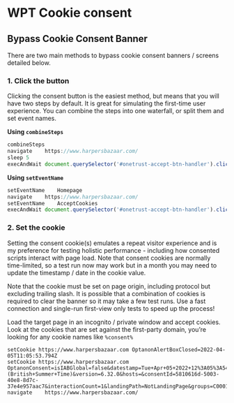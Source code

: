 # WPT Cookie consent

## Bypass Cookie Consent Banner

There are two main methods to bypass cookie consent banners / screens detailed below.

### 1. Click the button

Clicking the consent button is the easiest method, but means that you will have two steps by default. It is great for simulating the first-time user experience. You can combine the steps into one waterfall, or split them and set event names.

**Using `combineSteps`**

```js
combineSteps
navigate	https://www.harpersbazaar.com/
sleep 5
execAndWait	document.querySelector('#onetrust-accept-btn-handler').click()
```

**Using `setEventName`**

```js
setEventName	Homepage
navigate	https://www.harpersbazaar.com/
setEventName	AcceptCookies
execAndWait	document.querySelector('#onetrust-accept-btn-handler').click()
```

### 2. Set the cookie

Setting the consent cookie(s) emulates a repeat visitor experience and is my preference for testing holistic performance - including how consented scripts interact with page load. Note that consent cookies are normally time-limited, so a test run now may work but in a month you may need to update the timestamp / date in the cookie value.

Note that the cookie must be set on page origin, including protocol but excluding trailing slash. It is possible that a combination of cookies is required to clear the banner so it may take a few test runs. Use a fast connection and single-run first-view only tests to speed up the process!

Load the target page in an incognito / private window and accept cookies. Look at the cookies that are set against the first-party domain, you’re looking for any cookie names like `%consent%`

```
setCookie https://www.harpersbazaar.com OptanonAlertBoxClosed=2022-04-05T11:05:53.794Z
setCookie https://www.harpersbazaar.com OptanonConsent=isIABGlobal=false&datestamp=Tue+Apr+05+2022+12%3A05%3A54+GMT%2B0100+(British+Summer+Time)&version=6.32.0&hosts=&consentId=5810616d-5003-40e8-8d7c-37e4e957aac7&interactionCount=1&landingPath=NotLandingPage&groups=C0001%3A1%2CC0004%3A1%2CBG352%3A1%2CC0003%3A1%2CC0002%3A1%2CC0005%3A1&geolocation=%3B&AwaitingReconsent=false
navigate	https://www.harpersbazaar.com/
```